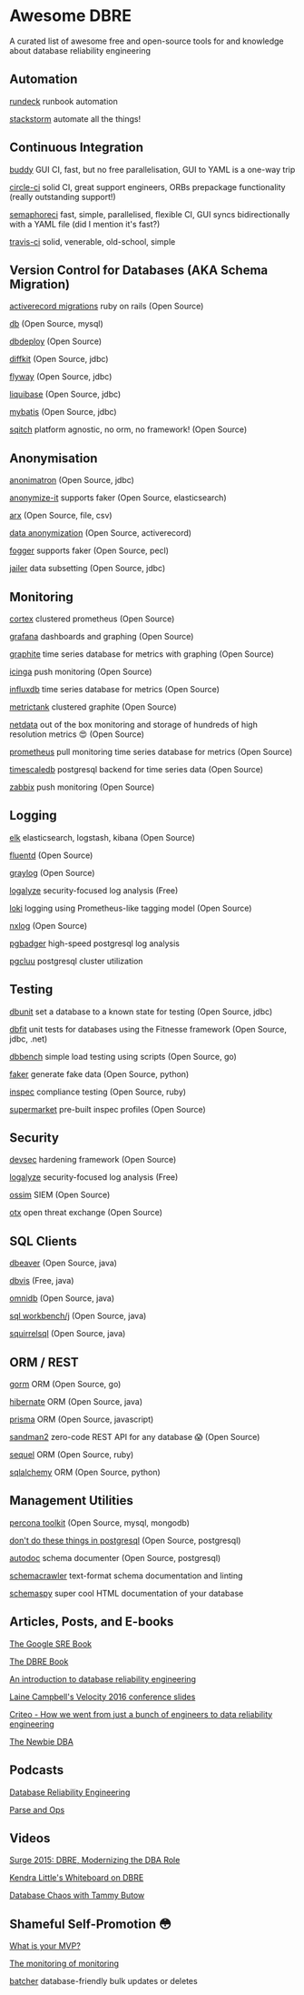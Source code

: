 # Awesome DBRE
A curated list of awesome free and open-source tools for and knowledge about database reliability engineering

## Automation

[rundeck](https://www.rundeck.com/open-source) runbook automation

[stackstorm](https://stackstorm.com) automate all the things!

## Continuous Integration

[buddy](https://buddy.works) GUI CI, fast, but no free parallelisation, GUI to YAML is a one-way trip

[circle-ci](https://circleci.com) solid CI, great support engineers, ORBs prepackage functionality (really outstanding support!)

[semaphoreci](https://semaphoreci.com) fast, simple, parallelised, flexible CI, GUI syncs bidirectionally with a YAML file (did I mention it's fast?)

[travis-ci](https://travis-ci.com) solid, venerable, old-school, simple

## Version Control for Databases (AKA Schema Migration)

[activerecord migrations](https://guides.rubyonrails.org/active_record_migrations.html) ruby on rails (Open Source) 

[db](https://github.com/infostreams/db) (Open Source, mysql)

[dbdeploy](http://dbdeploy.com/software/) (Open Source)

[diffkit](http://www.diffkit.org/) (Open Source, jdbc)

[flyway](https://flywaydb.org/) (Open Source, jdbc)

[liquibase](http://www.liquibase.org/) (Open Source, jdbc)

[mybatis](http://mybatis.org/migrations/index.html) (Open Source, jdbc)

[sqitch](https://sqitch.org/) platform agnostic, no orm, no framework! (Open Source)

## Anonymisation

[anonimatron](https://realrolfje.github.io/anonimatron/) (Open Source, jdbc)

[anonymize-it](https://github.com/elastic/anonymize-it) supports faker (Open Source, elasticsearch)

[arx](https://arx.deidentifier.org/) (Open Source, file, csv)

[data anonymization](http://sunitparekh.github.io/data-anonymization/#) (Open Source, activerecord)

[fogger](https://github.com/TheSoftwareHouse/fogger) supports faker (Open Source, pecl)

[jailer](https://github.com/Wisser/Jailer) data subsetting (Open Source, jdbc)

## Monitoring

[cortex](https://github.com/cortexproject/cortex) clustered prometheus (Open Source)

[grafana](https://grafana.com/) dashboards and graphing (Open Source)

[graphite](https://graphiteapp.org/) time series database for metrics with graphing (Open Source)

[icinga](https://icinga.com/) push monitoring (Open Source)

[influxdb](https://www.influxdata.com/) time series database for metrics (Open Source)

[metrictank](https://github.com/grafana/metrictank) clustered graphite (Open Source)

[netdata](https://www.netdata.cloud/) out of the box monitoring and storage of hundreds of high resolution metrics 😍 (Open Source)

[prometheus](https://prometheus.io/) pull monitoring time series database for metrics (Open Source)

[timescaledb](https://www.timescale.com/) postgresql backend for time series data (Open Source)

[zabbix](https://www.zabbix.com/) push monitoring (Open Source)

## Logging

[elk](https://www.elastic.co/) elasticsearch, logstash, kibana (Open Source)

[fluentd](https://www.fluentd.org/) (Open Source)

[graylog](https://www.graylog.org/) (Open Source)

[logalyze](http://www.logalyze.com/) security-focused log analysis (Free)

[loki](https://github.com/grafana/loki) logging using Prometheus-like tagging model (Open Source)

[nxlog](https://nxlog.co/products/nxlog-community-edition) (Open Source)

[pgbadger](http://pgbadger.darold.net/) high-speed postgresql log analysis

[pgcluu](http://pgcluu.darold.net/) postgresql cluster utilization

## Testing

[dbunit](http://www.dbunit.org/) set a database to a known state for testing (Open Source, jdbc)

[dbfit](http://dbfit.github.io/dbfit/index.html) unit tests for databases using the Fitnesse framework (Open Source, jdbc, .net)

[dbbench](https://github.com/sj14/dbbench) simple load testing using scripts (Open Source, go)

[faker](https://github.com/joke2k/faker) generate fake data (Open Source, python)

[inspec](https://www.inspec.io/) compliance testing (Open Source, ruby)

[supermarket](https://supermarket.chef.io/tools?type=compliance_profile) pre-built inspec profiles (Open Source)

## Security

[devsec](https://github.com/dev-sec) hardening framework (Open Source)

[logalyze](http://www.logalyze.com/) security-focused log analysis (Free)

[ossim](https://cybersecurity.att.com/products/ossim) SIEM (Open Source)

[otx](https://cybersecurity.att.com/open-threat-exchange) open threat exchange (Open Source)

## SQL Clients

[dbeaver](https://dbeaver.io/) (Open Source, java)

[dbvis](https://www.dbvis.com/) (Free, java)

[omnidb](https://omnidb.org/en/) (Open Source, java)

[sql workbench/j](http://www.sql-workbench.eu/) (Open Source, java)

[squirrelsql](http://www.squirrelsql.org/) (Open Source, java)

## ORM / REST

[gorm](https://gorm.io/) ORM (Open Source, go)

[hibernate](https://hibernate.org/orm/) ORM (Open Source, java)

[prisma](https://www.prisma.io/) ORM (Open Source, javascript)

[sandman2](https://github.com/jeffknupp/sandman2) zero-code REST API for any database 😱 (Open Source)

[sequel](https://github.com/jeremyevans/sequel) ORM (Open Source, ruby)

[sqlalchemy](https://www.sqlalchemy.org/) ORM (Open Source, python)

## Management Utilities

[percona toolkit](https://www.percona.com/software/database-tools/percona-toolkit) (Open Source, mysql, mongodb)

[don't do these things in postgresql](https://www.depesz.com/2020/01/28/dont-do-these-things-in-postgresql/) (Open Source, postgresql)

[autodoc](https://github.com/cbbrowne/autodoc) schema documenter (Open Source, postgresql)

[schemacrawler](https://github.com/schemacrawler/SchemaCrawler) text-format schema documentation and linting

[schemaspy](https://github.com/schemaspy/schemaspy) super cool HTML documentation of your database

## Articles, Posts, and E-books

[The Google SRE Book](https://landing.google.com/sre/sre-book/toc/)

[The DBRE Book](https://books.google.ie/books?id=L4o7DwAAQBAJ&printsec=frontcover&source=gbs_ge_summary_r&cad=0#v=onepage&q&f=false)

[An introduction to database reliability engineering](https://softwareengineeringdaily.com/2018/10/16/an-introduction-to-database-reliability/)

[Laine Campbell's Velocity 2016 conference slides](http://velocity.oreilly.com.cn/2016/ppts/DatabaseReliabilityEngineering.pdf)

[Criteo - How we went from just a bunch of engineers to data reliability engineering](https://labs.criteo.com/2018/06/from-just-a-bunch-of-engineers-to-data-reliability-engineering/)

[The Newbie DBA](https://newbiedba.wordpress.com/category/database-reliability-engineering/)

## Podcasts

[Database Reliability Engineering](https://softwareengineeringdaily.com/2018/06/20/database-reliability-engineering-with-laine-campbell/)

[Parse and Ops](https://softwareengineeringdaily.com/2017/03/01/parse-and-operations-with-charity-majors/)

## Videos

[Surge 2015: DBRE, Modernizing the DBA Role](https://www.youtube.com/watch?v=lsiI8AIzLrE)

[Kendra Little's Whiteboard on DBRE](https://littlekendra.com/2019/12/18/database-reliability-engineering-22-minute-video/)

[Database Chaos with Tammy Butow](https://softwareengineeringdaily.com/2018/04/10/database-chaos-with-tammy-butow/)

## Shameful Self-Promotion 😳

[What is your MVP?](https://medium.com/@william.wheeler_87363/dbre-what-is-your-mvp-fb8b5f79a19c)

[The monitoring of monitoring](https://medium.com/@william.wheeler_87363/dbre-the-monitoring-of-monitoring-be006788bf23)

[batcher](https://github.com/SpokeyWheeler/batcher) database-friendly bulk updates or deletes
